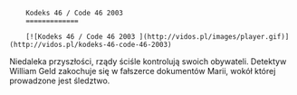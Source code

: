 
        Kodeks 46 / Code 46 2003 
        =============
        
        [![Kodeks 46 / Code 46 2003 ](http://vidos.pl/images/player.gif)](http://vidos.pl/kodeks-46-code-46-2003)
        
        
 Niedaleka przyszłości, rządy ściśle kontrolują swoich obywateli. Detektyw William Geld zakochuje się w fałszerce dokumentów Marii, wokół której prowadzone jest śledztwo.
    